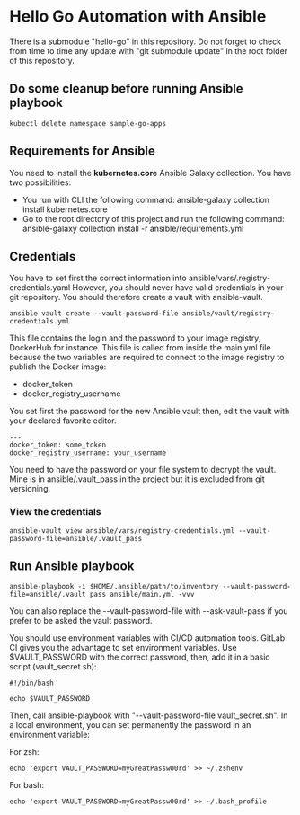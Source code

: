 # Hello Go Automation with Ansible

There is a submodule "hello-go" in this repository. Do not forget to check from time to time any update with "git submodule update" in the root folder of this repository.
## Do some cleanup before running Ansible playbook

    kubectl delete namespace sample-go-apps
## Requirements for Ansible

You need to install the **kubernetes.core** Ansible Galaxy collection. You have two possibilities:

- You run with CLI the following command: ansible-galaxy collection install kubernetes.core
- Go to the root directory of this project and run the following command: ansible-galaxy collection install -r ansible/requirements.yml

## Credentials

You have to set first the correct information into ansible/vars/.registry-credentials.yaml
However, you should never have valid credentials in your git repository. You should therefore create a vault with ansible-vault.

    ansible-vault create --vault-password-file ansible/vault/registry-credentials.yml

This file contains the login and the password to your image registry, DockerHub for instance.
This file is called from inside the main.yml file because the two variables are required to connect to the image registry to publish the Docker image:

- docker_token
- docker_registry_username

You set first the password for the new Ansible vault then, edit the vault with your declared favorite editor.

    ---
    docker_token: some_token
    docker_registry_username: your_username

You need to have the password on your file system to decrypt the vault. Mine is in ansible/.vault_pass in the project but it is excluded from git versioning.

### View the credentials

    ansible-vault view ansible/vars/registry-credentials.yml --vault-password-file=ansible/.vault_pass

## Run Ansible playbook

    ansible-playbook -i $HOME/.ansible/path/to/inventory --vault-password-file=ansible/.vault_pass ansible/main.yml -vvv

You can also replace the --vault-password-file with --ask-vault-pass if you prefer to be asked the vault password.

You should use environment variables with CI/CD automation tools. GitLab CI gives you the advantage to set environment variables. Use $VAULT_PASSWORD with the correct password, then, add it in a basic script (vault_secret.sh):

    #!/bin/bash
    
    echo $VAULT_PASSWORD

Then, call ansible-playbook with "--vault-password-file vault_secret.sh".
In a local environment, you can set permanently the password in an environment variable:

For zsh:

    echo 'export VAULT_PASSWORD=myGreatPassw00rd' >> ~/.zshenv

For bash:

    echo 'export VAULT_PASSWORD=myGreatPassw00rd' >> ~/.bash_profile
